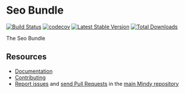 # Seo Bundle

[![Build Status](https://travis-ci.org/MindyPHP/SeoBundle.svg?branch=master)](https://travis-ci.org/MindyPHP/SeoBundle)
[![codecov](https://codecov.io/gh/MindyPHP/SeoBundle/branch/master/graph/badge.svg)](https://codecov.io/gh/MindyPHP/SeoBundle)
[![Latest Stable Version](https://poser.pugx.org/mindy/seo-bundle/v/stable.svg)](https://packagist.org/packages/mindy/seo-bundle)
[![Total Downloads](https://poser.pugx.org/mindy/seo-bundle/downloads.svg)](https://packagist.org/packages/mindy/seo-bundle)

The Seo Bundle

Resources
---------

  * [Documentation](https://mindy-cms.com/doc/current/bundles/seo/index.html)
  * [Contributing](https://mindy-cms.com/doc/current/contributing/index.html)
  * [Report issues](https://github.com/MindyPHP/mindy/issues) and
    [send Pull Requests](https://github.com/MindyPHP/mindy/pulls)
    in the [main Mindy repository](https://github.com/MindyPHP/mindy)
